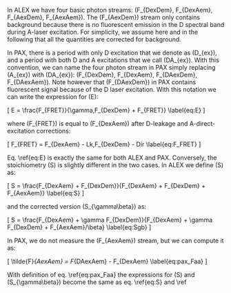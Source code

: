 In ALEX we have four basic photon streams: 
\(F_{DexDem}, F_{DexAem}, F_{AexDem}, F_{AexAem}\).
The \(F_{AexDem}\) stream only contains background 
because there is no fluorescent emission in the D
spectral band during A-laser excitation.
For simplicity, we assume here and in the following that all
the quantities are corrected for background.

In PAX, there is a period with only D excitation
that we denote as \(D_{ex}\), and a period with both D and A
excitations that we call \(DA_{ex}\).
With this convention, we can name the four photon stream in PAX
simply replacing \(A_{ex}\) with \(DA_{ex}\):
\(F_{DexDem}, F_{DexAem}, F_{DAexDem}, F_{DAexAem}\).
Note however that \(F_{DAexDem}\) in PAX contains
fluorescent signal because of the D laser excitation.
With this notation we can write the expression for 
\(E\):

\[
E = \frac{F_{FRET}}{\gamma\,F_{DexDem} + F_{FRET}}
\label{eq:E}
\]

where \(F_{FRET}\) is equal to \(F_{DexAem}\) after
D-leakage and A-direct-excitation corrections:

\[
F_{FRET} = F_{DexAem} - Lk\,F_{DexDem} - Dir
\label{eq:F_FRET}
\]

Eq. \ref{eq:E} is exactly the same for both ALEX and PAX.
Conversely, the stoichiometry \(S\) is slightly different
in the two cases. In ALEX we define \(S\) as:

\[
S = \frac{F_{DexAem} + F_{DexDem}}{F_{DexAem} + F_{DexDem} + F_{AexAem}}
\label{eq:S}
\]

and the corrected version \(S_{\gamma\beta}\) as:

\[
S = \frac{F_{DexAem} + \gamma F_{DexDem}}{F_{DexAem} + \gamma F_{DexDem} + F_{AexAem}/\beta}
\label{eq:Sgb}
\]

In PAX, we do not measure the \(F_{AexAem}\) stream, but we can compute it as:

\[
\tilde{F}_{AexAem} = F_{DAexAem} - F_{DexAem}
\label{eq:pax_Faa}
\]

With definition of eq. \ref{eq:pax_Faa} the expressions for \(S\) 
and \(S_{\gamma\beta}\) become the same as eq. \ref{eq:S} and \ref
